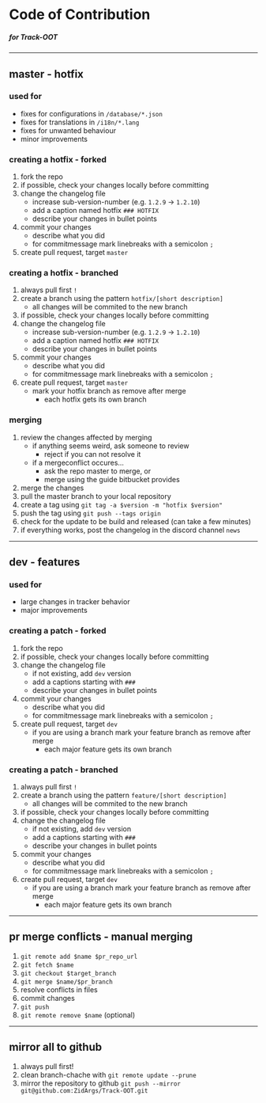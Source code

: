 # Code of Contribution
##### for Track-OOT

---

## master - hotfix

### used for

- fixes for configurations in `/database/*.json`
- fixes for translations in `/i18n/*.lang`
- fixes for unwanted behaviour
- minor improvements

### creating a hotfix - forked

1. fork the repo
2. if possible, check your changes locally before committing
3. change the changelog file
    - increase sub-version-number (e.g. `1.2.9` -> `1.2.10`)
    - add a caption named hotfix `### HOTFIX`
    - describe your changes in bullet points
4. commit your changes
    - describe what you did
    - for commitmessage mark linebreaks with a semicolon `;`
5. create pull request, target `master`

### creating a hotfix - branched

1. always pull first `!`
2. create a branch using the pattern `hotfix/[short description]`
    - all changes will be commited to the new branch
3. if possible, check your changes locally before committing
4. change the changelog file
    - increase sub-version-number (e.g. `1.2.9` -> `1.2.10`)
    - add a caption named hotfix `### HOTFIX`
    - describe your changes in bullet points
5. commit your changes
    - describe what you did
    - for commitmessage mark linebreaks with a semicolon `;`
6. create pull request, target `master`
    - mark your hotfix branch as remove after merge
        - each hotfix gets its own branch

### merging

1. review the changes affected by merging
    - if anything seems weird, ask someone to review
        - reject if you can not resolve it
    - if a mergeconflict occures...
        - ask the repo master to merge, or
        - merge using the guide bitbucket provides
2. merge the changes
3. pull the master branch to your local repository
4. create a tag using `git tag -a $version -m "hotfix $version"`
5. push the tag using `git push --tags origin`
6. check for the update to be build and released (can take a few minutes)
7. if everything works, post the changelog in the discord channel `news`

---

## dev - features

### used for

- large changes in tracker behavior
- major improvements

### creating a patch - forked

1. fork the repo
2. if possible, check your changes locally before committing
3. change the changelog file
    - if not existing, add `dev` version
    - add a captions starting with `###`
    - describe your changes in bullet points
4. commit your changes
    - describe what you did
    - for commitmessage mark linebreaks with a semicolon `;`
5. create pull request, target `dev`
    - if you are using a branch mark your feature branch as remove after merge
        - each major feature gets its own branch

### creating a patch - branched

1. always pull first `!`
2. create a branch using the pattern `feature/[short description]`
    - all changes will be commited to the new branch
3. if possible, check your changes locally before committing
4. change the changelog file
    - if not existing, add `dev` version
    - add a captions starting with `###`
    - describe your changes in bullet points
5. commit your changes
    - describe what you did
    - for commitmessage mark linebreaks with a semicolon `;`
6. create pull request, target `dev`
    - if you are using a branch mark your feature branch as remove after merge
        - each major feature gets its own branch

---

## pr merge conflicts - manual merging

1. `git remote add $name $pr_repo_url`
2. `git fetch $name`
3. `git checkout $target_branch`
4. `git merge $name/$pr_branch`
5. resolve conflicts in files
6. commit changes
7. `git push`
8. `git remote remove $name` (optional)

---

## mirror all to github

1. always pull first!
2. clean branch-chache with `git remote update --prune`
3. mirror the repository to github `git push --mirror git@github.com:ZidArgs/Track-OOT.git`